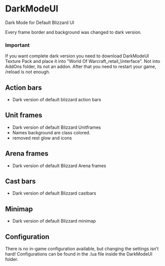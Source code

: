 # DarkModeUI
Dark Mode for Default Blizzard UI

Every frame border and background was changed to dark version.

### Important
If you want complete dark version you need to download DarkModeUI Texture Pack and place it into "World Of Warcraft\_retail_\Interface\". Not into AddOns folder, its not an addon. After that you need to restart your game, /reload is not enough.


## Action bars
- Dark version of default blizzard action bars

## Unit frames
- Dark version of default Blizzard Unitframes
- Names background are class colored.
- removed rest glow and icons

## Arena frames
- Dark version of default Blizzard Arena frames

## Cast bars
- Dark version of default Blizzard castbars


## Minimap
- Dark version of default Blizzard minimap

## Configuration
There is no in-game configuration available, but changing the settings isn’t hard! Configurations can be found in the .lua file inside the DarkModeUI folder.
